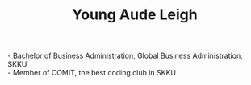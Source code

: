 <header>
  <h1>Young Aude Leigh</h1>
</header>
<body>
  <div>- Bachelor of Business Administration, Global Business Administration, SKKU</div>
  <div>- Member of COMIT, the best coding club in SKKU</div>
</body>

